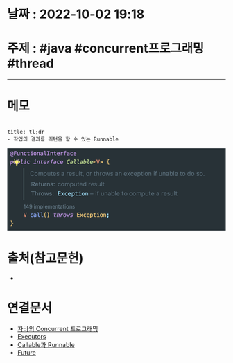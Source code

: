 # 날짜 : 2022-10-02 19:18

# 주제 : #java #concurrent프로그래밍 #thread 
----
# 메모

```toc
```

```ad-note
title: tl;dr
- 작업의 결과를 리턴을 할 수 있는 Runnable
```



![](../img/Pasted%20image%2020221002213141.png)



# 출처(참고문헌)
- 

# 연결문서
- [자바의 Concurrent 프로그래밍](자바의%20Concurrent%20프로그래밍.md)
- [Executors](Executors.md)
- [Callable과 Runnable](Callable과%20Runnable.md)
- [Future](Future.md)
